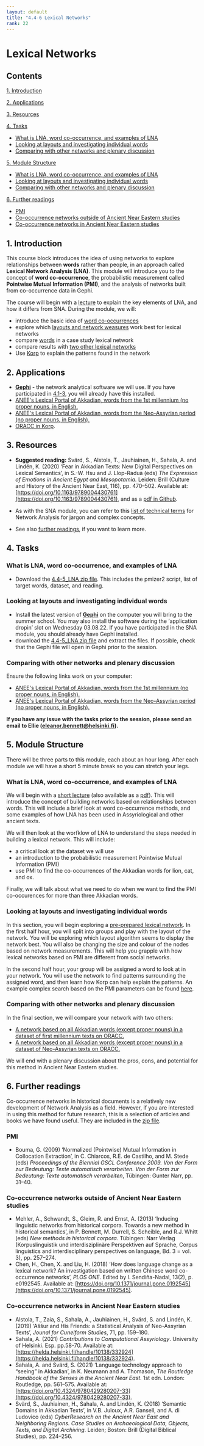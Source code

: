 ```yaml
---
layout: default
title: "4.4-6 Lexical Networks"
rank: 22
---
```


# Lexical Networks

## Contents
[1. Introduction](#intro)

[2. Applications](#apps)

[3. Resources](#resources)

[4. Tasks](#tasks)
* [What is LNA, word co-occurrence, and examples of LNA](#4.4_lecture_task)
* [Looking at layouts and investigating individual words](#4.5_layout_words_task)
* [Comparing with other networks and plenary discussion](#4.6_othernetworks_plenary_task)

[5. Module Structure](#module)
* [What is LNA, word co-occurrence, and examples of LNA](#4.4_lecture)
* [Looking at layouts and investigating individual words](#4.5_layout_words)
* [Comparing with other networks and plenary discussion](#4.6_othernetworks_plenary)

[6. Further readings](#furtherreadingsLNA)
* [PMI](#furtherreadings_PMI)
* [Co-occurrence networks outside of Ancient Near Eastern studies](#furtherreadings_co-occurence_out)
* [Co-occurrence networks in Ancient Near Eastern studies](#furtherreadings_co-occurence_in)

## <a id="intro">1. Introduction</a>

This course block introduces the idea of using networks to explore relationships between **words** rather than people, in an approach called **Lexical Network Analysis (LNA)**. This module will introduce you to the concept of **word co-occurrence**, the probabilistic measurement called **Pointwise Mutual Information (PMI)**, and the analysis of networks built from co-occurrence data in Gephi.

The course will begin with a [lecture](#4.4_lecture) to explain the key elements of LNA, and how it differs from SNA. During the module, we will:

* introduce the basic idea of [word co-occurrences](#4.4_lecture)
* explore which [layouts and network weasures](4.5_layout_words) work best for lexical networks
* compare [words](4.5_layout_words) in a case study lexical network
* compare results with [two other lexical networks](4.6_othernetworks_plenary)
* Use [Korp](4.5_layout_words) to explain the patterns found in the network

## <a id="apps">2. Applications</a>

* [**Gephi**](https://gephi.org/) - the network analytical software we will use. If you have participated in [4.1-3](daa/4_1-3_sna.md), you will already have this installed.
* [ANEE's Lexical Portal of Akkadian, words from the 1st millennium (no proper nouns, in English.](https://kielipankki.fi/tools/demo/anee/anee-portal-first-millennium-non-proper-2022-05-swapped/index.html)
* [ANEE's Lexical Portal of Akkadian, words from the Neo-Assyrian period (no proper nouns, in English).](https://kielipankki.fi/tools/demo/anee/anee-portal-neo-assyrian-all-non-proper-2022-05-swapped/index.html)
* [ORACC in Korp](https://korp.csc.fi/korp-test/oracc2021/?mode=other_languages#?lang=en&cqp=%5B%5D&corpus=oracc2021_adsd,oracc2021_aemw,oracc2021_akklove,oracc2021_ario,oracc2021_atae,oracc2021_blms,oracc2021_btto,oracc2021_cams,oracc2021_ccpo,oracc2021_ckst,oracc2021_cmawro,oracc2021_ctij,oracc2021_dcclt,oracc2021_dccmt,oracc2021_dsst,oracc2021_ecut,oracc2021_glass,oracc2021_hbtin,oracc2021_lacost,oracc2021_obmc,oracc2021_obta,oracc2021_riao,oracc2021_ribo,oracc2021_rimanum,oracc2021_rinap,oracc2021_saao,oracc2021_suhu&search_tab=1).

## <a id="resources">3. Resources</a>

* **Suggested reading:** Svärd, S., Alstola, T., Jauhiainen, H., Sahala, A. and Lindén, K. (2020) ‘Fear in Akkadian Texts: New Digital Perspectives on Lexical Semantics’, in S.-W. Hsu and J. Llop-Raduà (eds) _The Expression of Emotions in Ancient Egypt and Mesopotamia._ Leiden: Brill (Culture and History of the Ancient Near East, 116), pp. 470–502. Available at: [https://doi.org/10.1163/9789004430761](https://doi.org/10.1163/9789004430761), and as a [pdf in Github](./_files/Svärd_et_al_2020.pdf).

* As with the SNA module, you can refer to this [list of technical terms](./_files/Tambs_na_glossary.pdf) for Network Analysis for jargon and complex concepts.

* See also [further readings](#furtherreadings), if you want to learn more.

## <a id="tasks">4. Tasks</a>

### <a id="4.4_lecture_task">What is LNA, word co-occurrence, and examples of LNA</a>
* Download the [4.4-5_LNA zip file](./_files/4.4-6_LNA.zip). This includes the pmizer2 script, list of target words, dataset, and reading.

### <a id="4.5_layout_words_task">Looking at layouts and investigating individual words</a>
* Install the latest version of [**Gephi**](https://gephi.org/) on the computer you will bring to the summer school. You may also install the software during the ‘application dropin’ slot on Wednesday 03.08.22. If you have participated in the SNA module, you should already have Gephi installed.
* download the [4.4-5_LNA zip file](./_files/4.4-6_LNA.zip) and extract the files. If possible, check that the Gephi file will open in Gephi prior to the session.

### <a id="4.6_othernetworks_plenary_task">Comparing with other networks and plenary discussion</a>
Ensure the following links work on your computer:
* [ANEE's Lexical Portal of Akkadian, words from the 1st millennium (no proper nouns, in English).](https://kielipankki.fi/tools/demo/anee/anee-portal-first-millennium-non-proper-2022-05-swapped/index.html)
* [ANEE's Lexical Portal of Akkadian, words from the Neo-Assyrian period (no proper nouns, in English).](https://kielipankki.fi/tools/demo/anee/anee-portal-neo-assyrian-all-non-proper-2022-05-swapped/index.html)

**If you have any issue with the tasks prior to the session, please send an email to Ellie (eleanor.bennett@helsinki.fi).**

## <a id="module">5. Module Structure</a>
There will be three parts to this module, each about an hour long. After each module we will have a short 5 minute break so you can stretch your legs.

### <a id="4.4_lecture">What is LNA, word co-occurrence, and examples of LNA</a>
We will begin with a [short lecture](https://docs.google.com/presentation/d/1g1TL8B1u2wspmNOCmjAQjo4UnQhpBz8ayUgIwTQhN2U/edit?usp=sharing) (also available as a [pdf](./_files/4.4-6_LNA.zip)). This will introduce the concept of building networks based on relationships between words. This will include a brief look at word co-occurrence methods, and some examples of how LNA has been used in Assyriological and other ancient texts.

We will then look at the worfklow of LNA to understand the steps needed in building a lexical network. This will include:
* a critical look at the dataset we will use
* an introduction to the probabilistic measurement Pointwise Mutual Information (PMI)
* use PMI to find the co-occurrences of the Akkadian words for lion, cat, and ox.

Finally, we will talk about what we need to do when we want to find the PMI co-occurences for more than three Akkadian words.

### <a id="4.5_layout_words">Looking at layouts and investigating individual words</a>
In this section, you will begin exploring a [pre-prepared lexical network](#tasks). In the first half hour, you will split into groups and play with the layout of the network. You will be exploring which layout algorithm seems to display the network best. You will also be changing the size and colour of the nodes based on network measurements. This will help you grapple with how lexical networks based on PMI are different from social networks.

In the second half hour, your group will be assigned a word to look at in your network. You will use the network to find patterns surrounding the assigned word, and then learn how Korp can help explain the patterns. An example complex search based on the PMI parameters can be found [here](https://korp.csc.fi/korp-test/oracc2021/?mode=other_languages#?lang=en&cqp=%5B_.text_period%20%3D%20%22Neo-Assyrian%22%20%26%20lemma%20%3D%20%22alpu%22%5D%20%5B%5D%7B0,10%7D%20%5Blemma%20%3D%20%22gammalu%22%20%26%20_.text_period%20%3D%20%22Neo-Assyrian%22%5D&corpus=oracc2021_adsd,oracc2021_aemw,oracc2021_akklove,oracc2021_ario,oracc2021_atae,oracc2021_blms,oracc2021_btto,oracc2021_cams,oracc2021_ccpo,oracc2021_ckst,oracc2021_cmawro,oracc2021_ctij,oracc2021_dcclt,oracc2021_dccmt,oracc2021_dsst,oracc2021_ecut,oracc2021_glass,oracc2021_hbtin,oracc2021_lacost,oracc2021_obmc,oracc2021_obta,oracc2021_riao,oracc2021_ribo,oracc2021_rimanum,oracc2021_rinap,oracc2021_saao,oracc2021_suhu&search_tab=1&search=cqp).

### <a id="4.6_othernetworks_plenary">Comparing with other networks and plenary discussion</a>
In the final section, we will compare your network with two others: 
* [A network based on all Akkadian words (except proper nouns) in a dataset of first millennium texts on ORACC.](https://kielipankki.fi/tools/demo/anee/anee-portal-first-millennium-non-proper-2022-05-swapped/index.html)
* [A network based on all Akkadian words (except proper nouns) in a dataset of Neo-Assyrian texts on ORACC.](https://kielipankki.fi/tools/demo/anee/anee-portal-neo-assyrian-all-non-proper-2022-05-swapped/index.html)

We will end with a plenary discussion about the pros, cons, and potential for this method in Ancient Near Eastern studies.

##  <a id="furtherreadingsLNA">6. Further readings</a>
Co-occurrence networks in historical documents is a relatively new development of Network Analysis as a field. However, if you are interested in using this method for future research, this is a selection of articles and books we have found useful. They are included in the [zip file](./_files/4.4-6_LNA.zip).

### <a id="furtherreadings_PMI">PMI</a>
* Bouma, G. (2009) ‘Normalized (Pointwise) Mutual Information in Collocation Extraction’, in C. Chiarcos, R.E. de Castilho, and M. Stede (eds) _Proceedings of the Biennial GSCL Conference 2009. Von der Form zur Bedeutung: Texte automatisch verarbeiten. Von der Form zur Bedeutung: Texte automatisch verarbeiten_, Tübingen: Gunter Narr, pp. 31–40.

### <a id="furtherreadings_co-occurence_out">Co-occurrence networks outside of Ancient Near Eastern studies</a>
* Mehler, A., Schwandt, S., Gleim, R. and Ernst, A. (2013) ‘Inducing linguistic networks from historical corpora. Towards a new method in historical semantics’, in P. Bennett, M. Durrell, S. Scheible, and R.J. Whitt (eds) _New methods in historical corpora_. Tübingen: Narr Verlag (Korpuslinguistik und interdisziplinäre Perspektiven auf Sprache, Corpus linguistics and interdisciplinary perspectives on language, Bd. 3 = vol. 3), pp. 257–274.
* Chen, H., Chen, X. and Liu, H. (2018) ‘How does language change as a lexical network? An investigation based on written Chinese word co-occurrence networks’, _PLOS ONE_. Edited by I. Sendiña-Nadal, 13(2), p. e0192545. Available at: [https://doi.org/10.1371/journal.pone.0192545](https://doi.org/10.1371/journal.pone.0192545). 

### <a id="furtherreadings_co-occurence_in">Co-occurrence networks in Ancient Near Eastern studies</a>
* Alstola, T., Zaia, S., Sahala, A., Jauhiainen, H., Svärd, S. and Lindén, K. (2019) ‘Aššur and His Friends: a Statistical Analysis of Neo-Assyrian Texts’, _Jounal for Cuneiform Studies_, 71, pp. 159–180.
* Sahala, A. (2021) _Contributions to Computational Assyriology_. University of Helsinki. Esp. pp.58-70. Available at: [https://helda.helsinki.fi/handle/10138/332924](https://helda.helsinki.fi/handle/10138/332924).
* Sahala, A. and Svärd, S. (2021) ‘Language technology approach to “seeing” in Akkadian’, in K. Neumann and A. Thomason, _The Routledge Handbook of the Senses in the Ancient Near East_. 1st edn. London: Routledge, pp. 561–575. Available at: [https://doi.org/10.4324/9780429280207-33](https://doi.org/10.4324/9780429280207-33).
* Svärd, S., Jauhiainen, H., Sahala, A. and Lindén, K. (2018) ‘Semantic Domains in Akkadian Texts’, in V.B. Juloux, A.R. Gansell, and A. di Ludovico (eds) _CyberResearch on the Ancient Near East and Neighboring Regions. Case Studies on Archaeological Data, Objects, Texts, and Digital Archiving_. Leiden; Boston: Brill (Digital Biblical Studies), pp. 224–256.
